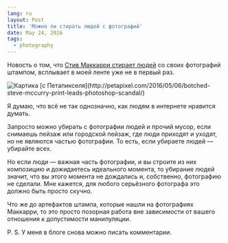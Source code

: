 ```yaml
---
lang: ru
layout: Post
title: 'Можно ли стирать людей с фотографий'
date: May 24, 2016
tags:
  - photography
---
```


Новость о том, что [Стив Маккарри стирает людей](http://petapixel.com/2016/05/06/botched-steve-mccurry-print-leads-photoshop-scandal/) со своих фотографий штампом, всплывает в моей ленте уже не в первый раз.

![](/images/blog/mccurrystamp.jpg "Картика [с Петапикселя](http://petapixel.com/2016/05/06/botched-steve-mccurry-print-leads-photoshop-scandal/)")

Я думаю, что всё не так однозначно, как людям в интернете нравится думать.

Запросто можно убирать с фотографии людей и прочий мусор, если снимаешь пейзаж или городской пейзаж, где люди приходят и уходят, но не являются частью фотографии. То есть, если убираете людей — убирайте всех.

Но если люди — важная часть фотографии, и вы строите из них композицию и дожидаетесь идеального момента, то убирание людей значит, что вы этого момента не дождались и, собственно, фотографию не сделали. Мне кажется, для любого серьёзного фотографа это должно быть просто скучно.

Что же до артефактов штампа, которые нашли на фотографиях Маккарри, то это просто позорная работа вне зависимости от вашего отношения к допустимости манипуляции.

P. S. У меня в блоге снова можно писать комментарии.
